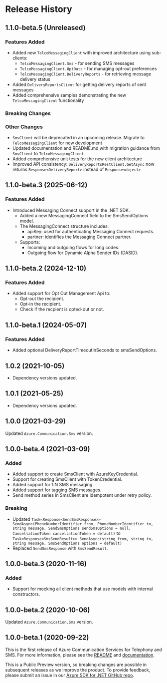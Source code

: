 # Release History

## 1.1.0-beta.5 (Unreleased)

### Features Added

- Added new `TelcoMessagingClient` with improved architecture using sub-clients:
  - `TelcoMessagingClient.Sms` - for sending SMS messages
  - `TelcoMessagingClient.OptOuts` - for managing opt-out preferences
  - `TelcoMessagingClient.DeliveryReports` - for retrieving message delivery status
- Added `DeliveryReportsClient` for getting delivery reports of sent messages
- Added comprehensive samples demonstrating the new `TelcoMessagingClient` functionality

### Breaking Changes

### Other Changes

- `SmsClient` will be deprecated in an upcoming release. Migrate to `TelcoMessagingClient` for new development
- Updated documentation and README.md with migration guidance from `SmsClient` to `TelcoMessagingClient`
- Added comprehensive unit tests for the new client architecture
- Improved API consistency: `DeliveryReportsRestClient.GetAsync` now returns `Response<DeliveryReport>` instead of `Response<object>`

## 1.1.0-beta.3 (2025-06-12)

### Features Added

- Introduced Messaging Connect support in the .NET SDK.
  - Added a new MessagingConnect field to the SmsSendOptions model.
  - The MessagingConnect structure includes:
    - apiKey: used for authenticating Messaging Connect requests.
    - partner: identifies the Messaging Connect partner.
  - Supports:
    - Incoming and outgoing flows for long codes.
    - Outgoing flow for Dynamic Alpha Sender IDs (DASID).

## 1.1.0-beta.2 (2024-12-10)

### Features Added
 - Added support for Opt Out Management Api to:
    - Opt-out the recipient.
    - Opt-in the recipient.
    - Check if the recpient is opted-out or not.

## 1.1.0-beta.1 (2024-05-07)

### Features Added
- Added optional DeliveryReportTimeoutInSeconds to smsSendOptions.

## 1.0.2 (2021-10-05)
- Dependency versions updated.

## 1.0.1 (2021-05-25)
- Dependency versions updated.

## 1.0.0 (2021-03-29)
Updated `Azure.Communication.Sms` version.

## 1.0.0-beta.4 (2021-03-09)

### Added
- Added support to create SmsClient with AzureKeyCredential.
- Support for creating SmsClient with TokenCredential.
- Added support for 1:N SMS messaging.
- Added support for tagging SMS messages.
- Send method series in SmsClient are idempotent under retry policy.

### Breaking
- Updated `Task<Response<SendSmsResponse>> SendAsync(PhoneNumberIdentifier from, PhoneNumberIdentifier to, string message, SendSmsOptions sendSmsOptions = null, CancellationToken cancellationToken = default)`
to `Task<Response<SmsSendResult>> SendAsync(string from, string to, string message, SmsSendOptions options = default)`
- Replaced `SendSmsResponse` with `SmsSendResult`.

## 1.0.0-beta.3 (2020-11-16)

### Added
- Support for mocking all client methods that use models with internal constructors.

## 1.0.0-beta.2 (2020-10-06)
Updated `Azure.Communication.Sms` version.

## 1.0.0-beta.1 (2020-09-22)
This is the first release of Azure Communication Services for Telephony and SMS. For more information, please see the [README][read_me] and [documentation][documentation].

This is a Public Preview version, so breaking changes are possible in subsequent releases as we improve the product. To provide feedback, please submit an issue in our [Azure SDK for .NET GitHub repo](https://github.com/Azure/azure-sdk-for-net/issues).

<!-- LINKS -->
[read_me]: https://github.com/Azure/azure-sdk-for-net/blob/main/sdk/communication/Azure.Communication.Sms/README.md
[documentation]:https://learn.microsoft.com/azure/communication-services/quickstarts/telephony-sms/send?pivots=programming-language-csharp



